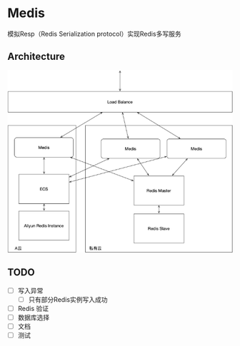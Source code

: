 # Medis
模拟Resp（Redis Serialization protocol）实现Redis多写服务

## Architecture

![](doc/img/architecture.png)

## TODO

- [ ] 写入异常
  - [ ] 只有部分Redis实例写入成功
- [ ] Redis 验证
- [ ] 数据库选择
- [ ] 文档
- [ ] 测试